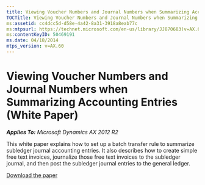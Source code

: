 ```yaml
---
title: Viewing Voucher Numbers and Journal Numbers when Summarizing Accounting Entries (White Paper)
TOCTitle: Viewing Voucher Numbers and Journal Numbers when Summarizing Accounting Entries
ms:assetid: cc4dcc5d-d58e-4a42-8a31-3918a8eab77c
ms:mtpsurl: https://technet.microsoft.com/en-us/library/JJ870683(v=AX.60)
ms:contentKeyID: 50469191
ms.date: 04/18/2014
mtps_version: v=AX.60
---
```


# Viewing Voucher Numbers and Journal Numbers when Summarizing Accounting Entries (White Paper) 


_**Applies To:** Microsoft Dynamics AX 2012 R2_

This white paper explains how to set up a batch transfer rule to summarize subledger journal accounting entries. It also describes how to create simple free text invoices, journalize those free text invoices to the subledger journal, and then post the subledger journal entries to the general ledger.

[Download the paper](http://go.microsoft.com/fwlink/?linkid=272884%26clcid=0x409)

  


